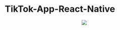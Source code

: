 # TikTok-App-React-Native


<div align="center">

<img src="https://user-images.githubusercontent.com/73642253/116784202-a7650380-aa9b-11eb-9d38-cedc65de7e4d.png" />


</div>

